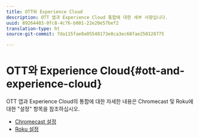 ```yaml
---
title: OTT와 Experience Cloud
description: OTT 앱과 Experience Cloud 통합에 대한 세부 사항입니다.
uuid: 89264403-0fc8-4c76-b001-22e20e57bef2
translation-type: ht
source-git-commit: 7da115fae0a05548173e8ca3ec68fae250128775

---
```



# OTT와 Experience Cloud{#ott-and-experience-cloud}

OTT 앱과 Experience Cloud의 통합에 대한 자세한 내용은 Chromecast 및 Roku에 대한 "설정" 항목을 참조하십시오.

* [Chromecast 설정](/help/sdk-implement/setup/set-up-chromecast.md)
* [Roku 설정](/help/sdk-implement/setup/set-up-roku.md)

